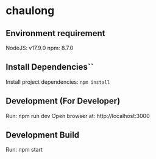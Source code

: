 # chaulong

## Environment requirement

NodeJS: v17.9.0
npm: 8.7.0

## Install Dependencies``

Install project dependencies: `npm install`

## Development (For Developer)

Run: npm run dev
Open browser at: http://localhost:3000

## Development Build

Run: npm start
